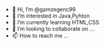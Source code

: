 - 👋 Hi, I’m @gamzegenc99
- 👀 I’m interested in Java,Pyhton
- 🌱 I’m currently learning HTML,CSS
- 💞️ I’m looking to collaborate on ...
- 📫 How to reach me ...

<!---
gamzegenc99/gamzegenc99 is a ✨ special ✨ repository because its `README.md` (this file) appears on your GitHub profile.
You can click the Preview link to take a look at your changes.
--->
